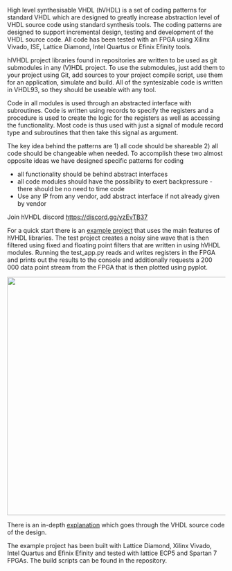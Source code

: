 High level synthesisable VHDL (hVHDL) is a set of coding patterns for standard VHDL which are designed to greatly increase abstraction level of VHDL source code using standard synthesis tools. The coding patterns are designed to support incremental design, testing and development of the VHDL source code. All code has been tested with an FPGA using Xilinx Vivado, ISE, Lattice Diamond, Intel Quartus or Efinix Efinity tools.

hlVHDL project libraries found in repositories are written to be used as git submodules in any (V)HDL project. To use the submodules, just add them to your project using Git, add sources to your project compile script, use them for an application, simulate and build. All of the syntesizable code is written in VHDL93, so they should be useable with any tool.

Code in all modules is used through an abstracted interface with subroutines. Code is written using records to specify the registers and a procedure is used to create the logic for the registers as well as accessing the functionality. Most code is thus used with just a signal of module record type and subroutines that then take this signal as argument.

The key idea behind the patterns are 1) all code should be shareable 2) all code should be changeable when needed.
To accomplish these two almost opposite ideas we have designed specific patterns for coding 
   - all functionality should be behind abstract interfaces
   - all code modules should have the possibility to exert backpressure - there should be no need to time code
   - Use any IP from any vendor, add abstract interface if not already given by vendor 

Join hVHDL discord https://discord.gg/yzEvTB37

For a quick start there is an [example project](https://github.com/hVHDL/hVHDL_example_project) that uses the main features of hVHDL libraries. The test project creates a noisy sine wave that is then filtered using fixed and floating point filters that are written in using hVHDL modules. Running the test_app.py reads and writes registers in the FPGA and prints out the results to the console and additionally requests a 200 000 data point stream from the FPGA that is then plotted using pyplot.

<p align="center">
  <img width="550px" src="../../test_run.png"/></a>
</p>

There is an in-depth [explanation](https://hvhdl.readthedocs.io/en/latest/hvhdl_example_project/hvhdl_example_project.html) which goes through the VHDL source code of the design.

The example project has been built with Lattice Diamond, Xilinx Vivado, Intel Quartus and Efinix Efinity and tested with lattice ECP5 and Spartan 7 FPGAs. The build scripts can be found in the repository.
